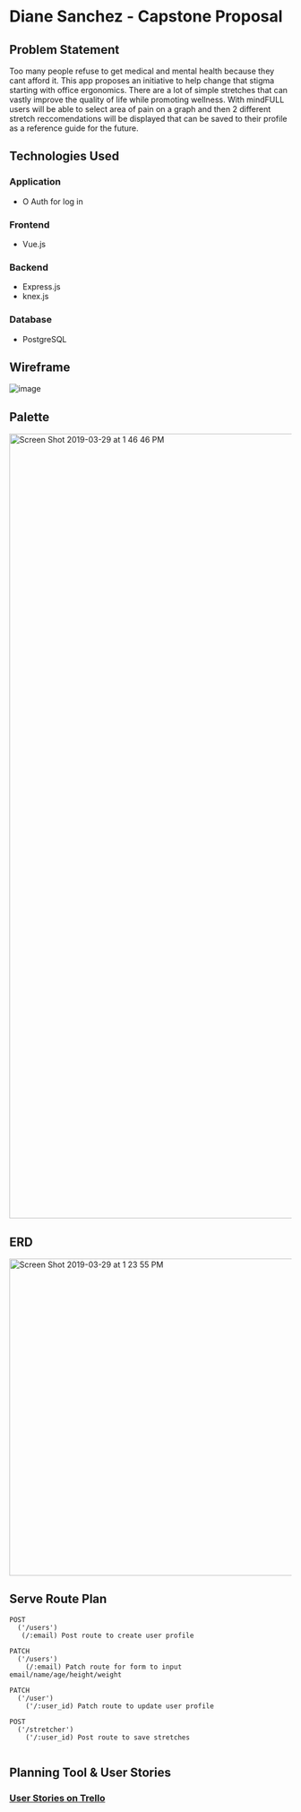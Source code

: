 # Diane Sanchez - Capstone Proposal

## Problem Statement

Too many people refuse to get medical and mental health because they cant afford it. This app proposes an initiative 
to help change that stigma starting with office ergonomics. There are a lot of simple stretches that can vastly improve the quality of life while promoting wellness. With mindFULL users will be able to select area of pain on a graph and then 2 different stretch reccomendations will be displayed that can be saved to their profile as a reference guide for the future.
## Technologies Used

### Application

- O Auth for log in

### Frontend
- Vue.js

### Backend
- Express.js
- knex.js

### Database
- PostgreSQL


## Wireframe
![image](https://user-images.githubusercontent.com/42956051/55254765-634d0800-521e-11e9-8d15-36397642a979.png)

## Palette
<img width="1401" alt="Screen Shot 2019-03-29 at 1 46 46 PM" src="https://user-images.githubusercontent.com/42956051/55258696-36522280-5229-11e9-810d-1d8936e2fe5a.png">

## ERD
<img width="566" alt="Screen Shot 2019-03-29 at 1 23 55 PM" src="https://user-images.githubusercontent.com/42956051/55257689-46b4ce00-5226-11e9-9d7d-f06ad7b32ab3.png">

## Serve Route Plan
```
POST
  ('/users')
   (/:email) Post route to create user profile
   
PATCH
  ('/users')
    (/:email) Patch route for form to input email/name/age/height/weight
    
PATCH
  ('/user')
    ('/:user_id) Patch route to update user profile
    
POST
  ('/stretcher')
    ('/:user_id) Post route to save stretches
   
```
## Planning Tool & User Stories

### [User Stories on Trello](https://trello.com/b/YAphSBeQ/mindfull)



